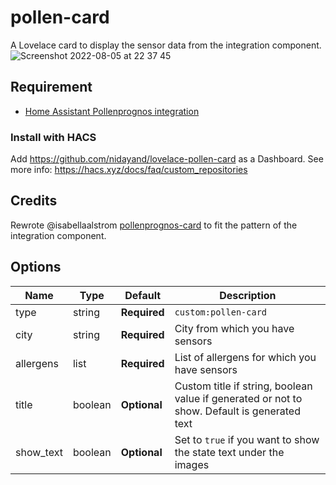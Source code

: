 # pollen-card
A Lovelace card to display the sensor data from the integration component.
![Screenshot 2022-08-05 at 22 37 45](https://user-images.githubusercontent.com/2181965/183159066-2cef1a6e-e59b-4bb3-832b-7bff781b471c.png)

## Requirement
- [Home Assistant Pollenprognos integration](https://github.com/JohNan/homeassistant-pollenprognos)

### Install with HACS
Add https://github.com/nidayand/lovelace-pollen-card as a Dashboard.
See more info: https://hacs.xyz/docs/faq/custom_repositories

## Credits
Rewrote @isabellaalstrom [pollenprognos-card](https://github.com/isabellaalstrom/lovelace-pollenprognos-card) to fit the pattern of the integration component.

## Options

| Name | Type | Default | Description
| ---- | ---- | ------- | -----------
| type | string | **Required** | `custom:pollen-card`
| city | string | **Required** | City from which you have sensors
| allergens | list | **Required** | List of allergens for which you have sensors
| title | boolean | **Optional** | Custom title if string, boolean value if generated or not to show. Default is generated text
| show_text | boolean | **Optional** | Set to `true` if you want to show the state text under the images
